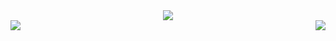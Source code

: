 

<div align="center">
<img src="https://media4.giphy.com/media/pg5IBLw1nHKANuVRlF/200w.webp"></img>
</div>


 <img align="right" margin-top="50px" href="https://github.com/anuraghazra/github-readme-stats" src="https://github-readme-stats.vercel.app/api/top-langs/?username=zqadiri&layout=compact&theme=dark&show_icons=true" />

 <img align="left" margin-top="50px" href="https://github.com/anuraghazra/convoychat" src="https://github-readme-stats.vercel.app/api?username=zqadiri&theme=dark&show_icons=true" />



  

